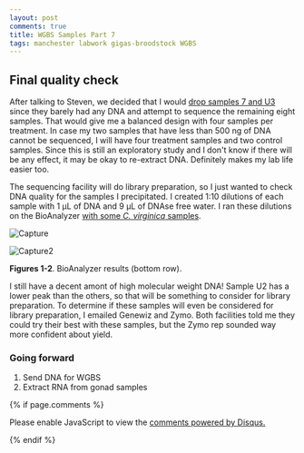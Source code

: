 ```yaml
---
layout: post
comments: true
title: WGBS Samples Part 7
tags: manchester labwork gigas-broodstock WGBS
---
```


## Final quality check

After talking to Steven, we decided that I would [drop samples 7 and U3]() since they barely had any DNA and attempt to sequence the remaining eight samples. That would give me a balanced design with four samples per treatment. In case my two samples that have less than 500 ng of DNA cannot be sequenced, I will have four treatment samples and two control samples. Since this is still an exploratory study and I don't know if there will be any effect, it may be okay to re-extract DNA. Definitely makes my lab life easier too.

The sequencing facility will do library preparation, so I just wanted to check DNA quality for the samples I precipitated. I created 1:10 dilutions of each sample with 1 µL of DNA and 9 µL of DNAse free water. I ran these dilutions on the BioAnalyzer [with some *C. virginica* samples](https://yaaminiv.github.io/Sperm-DNA-MBD-Enrichment-Day6/).

![Capture](https://user-images.githubusercontent.com/22335838/90073597-5bc0be80-dcae-11ea-9120-33aa4091a0e2.PNG)

![Capture2](https://user-images.githubusercontent.com/22335838/90073604-5d8a8200-dcae-11ea-95f9-5a119d67d93f.PNG)

**Figures 1-2**. BioAnalyzer results (bottom row).

I still have a decent amont of high molecular weight DNA! Sample U2 has a lower peak than the others, so that will be something to consider for library preparation. To determine if these samples will even be considered for library preparation, I emailed Genewiz and Zymo. Both facilities told me they could try their best with these samples, but the Zymo rep sounded way more confident about yield.

### Going forward

1. Send DNA for WGBS
2. Extract RNA from gonad samples

{% if page.comments %}

<div id="disqus_thread"></div>
<script>

/**
*  RECOMMENDED CONFIGURATION VARIABLES: EDIT AND UNCOMMENT THE SECTION BELOW TO INSERT DYNAMIC VALUES FROM YOUR PLATFORM OR CMS.
*  LEARN WHY DEFINING THESE VARIABLES IS IMPORTANT: https://disqus.com/admin/universalcode/#configuration-variables*/
/*
var disqus_config = function () {
this.page.url = PAGE_URL;  // Replace PAGE_URL with your page's canonical URL variable
this.page.identifier = PAGE_IDENTIFIER; // Replace PAGE_IDENTIFIER with your page's unique identifier variable
};
*/
(function() { // DON'T EDIT BELOW THIS LINE
var d = document, s = d.createElement('script');
s.src = 'https://the-responsible-grad-student.disqus.com/embed.js';
s.setAttribute('data-timestamp', +new Date());
(d.head || d.body).appendChild(s);
})();
</script>
<noscript>Please enable JavaScript to view the <a href="https://disqus.com/?ref_noscript">comments powered by Disqus.</a></noscript>

{% endif %}

<script id="dsq-count-scr" src="//the-responsible-grad-student.disqus.com/count.js" async></script>
